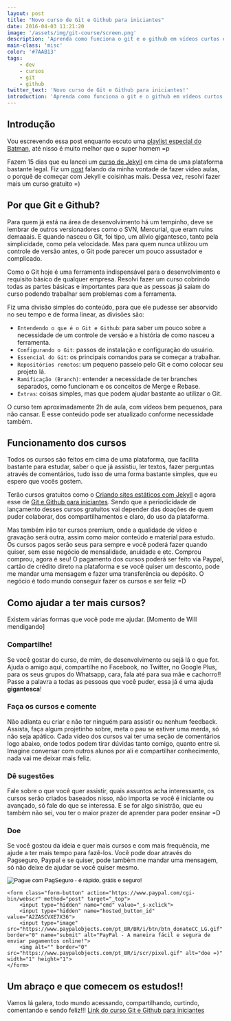 ```yaml
---
layout: post
title: "Novo curso de Git e Github para iniciantes"
date: 2016-04-03 11:21:20
image: '/assets/img/git-course/screen.png'
description: 'Aprenda como funciona o git e o github em vídeos curtos e práticos.'
main-class: 'misc'
color: '#7AAB13'
tags:
    - dev
    - cursos
    - git
    - github
twitter_text: 'Novo curso de Git e Github para iniciantes!'
introduction: 'Aprenda como funciona o git e o github em vídeos curtos e práticos.'
---
```


## Introdução

Vou escrevendo essa post enquanto escuto uma [playlist especial do Batman](https://open.spotify.com/user/spotifybrazilian/playlist/5jcu1LG141GiVpKuZVOTzn), até nisso é muito melhor que o super homem =p

Fazem 15 dias que eu lancei um [curso de Jekyll](http://willianjusten.teachable.com/courses/criando-sites-estaticos-com-jekyll) em cima de uma plataforma bastante legal. Fiz um [post](http://willianjusten.com.br/um-novo-projeto-um-novo-desafio/) falando da minha vontade de fazer vídeo aulas, o porquê de começar com Jekyll e coisinhas mais. Dessa vez, resolvi fazer mais um curso gratuito =)

## Por que Git e Github?

Para quem já está na área de desenvolvimento há um tempinho, deve se lembrar de outros versionadores como o SVN, Mercurial, que eram ruins demaaais. E quando nasceu o Git, foi tipo, um alívio gigantesco, tanto pela simplicidade, como pela velocidade. Mas para quem nunca utilizou um controle de versão antes, o Git pode parecer um pouco assustador e complicado.

Como o Git hoje é uma ferramenta indispensável para o desenvolvimento e requisito básico de qualquer empresa. Resolvi fazer um curso cobrindo todas as partes básicas e importantes para que as pessoas já saiam do curso podendo trabalhar sem problemas com a ferramenta.

Fiz uma divisão simples do conteúdo, para que ele pudesse ser absorvido no seu tempo e de forma linear, as divisões são:

- `Entendendo o que é o Git e Github`: para saber um pouco sobre a necessidade de um controle de versão e a história de como nasceu a ferramenta.
- `Configurando o Git`: passos de instalação e configuração do usuário.
- `Essencial do Git`: os principais comandos para se começar a trabalhar.
- `Repositórios remotos`: um pequeno passeio pelo Git e como colocar seu projeto lá.
- `Ramificação (Branch)`: entender a necessidade de ter branches separados, como funcionam e os conceitos de Merge e Rebase.
- `Extras`: coisas simples, mas que podem ajudar bastante ao utilizar o Git.

O curso tem aproximadamente 2h de aula, com vídeos bem pequenos, para não cansar. E esse conteúdo pode ser atualizado conforme necessidade também.

## Funcionamento dos cursos

Todos os cursos são feitos em cima de uma plataforma, que facilita bastante para estudar, saber o que já assistiu, ler textos, fazer perguntas através de comentários, tudo isso de uma forma bastante simples, que eu espero que vocês gostem.

Terão cursos gratuitos como o [Criando sites estáticos com Jekyll](http://willianjusten.teachable.com/courses/criando-sites-estaticos-com-jekyll) e agora esse de [Git e Github para iniciantes](http://willianjusten.teachable.com/courses/git-e-github-para-iniciantes/). Sendo que a periodicidade de lançamento desses cursos gratuitos vai depender das doações de quem puder colaborar, dos compartilhamentos e claro, do uso da plataforma.

Mas também irão ter cursos premium, onde a qualidade de vídeo e gravação será outra, assim como maior conteúdo e material para estudo. Os cursos pagos serão seus para sempre e você poderá fazer quando quiser, sem esse negócio de mensalidade, anuidade e etc. Comprou comprou, agora é seu! O pagamento dos cursos poderá ser feito via Paypal, cartão de crédito direto na plataforma e se você quiser um desconto, pode me mandar uma mensagem e fazer uma transferência ou depósito. O negócio é todo mundo conseguir fazer os cursos e ser feliz =D

## Como ajudar a ter mais cursos?

Existem várias formas que você pode me ajudar. [Momento de Will mendigando]

### Compartilhe!

Se você gostar do curso, de mim, de desenvolvimento ou sejá lá o que for. Ajuda o amigo aqui, compartilhe no Facebook, no Twitter, no Google Plus, para os seus grupos do Whatsapp, cara, fala até para sua mãe e cachorro!! Passe a palavra a todas as pessoas que você puder, essa já é uma ajuda **gigantesca**!

### Faça os cursos e comente

Não adianta eu criar e não ter ninguém para assistir ou nenhum feedback. Assista, faça algum projetinho sobre, meta o pau se estiver uma merda, só não seja apático. Cada vídeo dos cursos vai ter uma seção de comentários logo abaixo, onde todos podem tirar dúvidas tanto comigo, quanto entre si. Imagine conversar com outros alunos por ali e compartilhar conhecimento, nada vai me deixar mais feliz.

### Dê sugestões

Fale sobre o que você quer assistir, quais assuntos acha interessante, os cursos serão criados baseados nisso, não importa se você é iniciante ou avançado, só fale do que se interessa. E se for algo sinistrão, que eu também não sei, vou ter o maior prazer de aprender para poder ensinar =D

### Doe

Se você gostou da ideia e quer mais cursos e com mais frequência, me ajude a ter mais tempo para fazê-los. Você pode doar através do Pagseguro, Paypal e se quiser, pode também me mandar uma mensagem, só não deixe de ajudar se você quiser mesmo.

<div class="container-donation">
    <form class="form-button" action="https://pagseguro.uol.com.br/checkout/v2/donation.html" method="post">
        <input type="hidden" name="currency" value="BRL">
        <input type="hidden" name="receiverEmail" value="willianjustenqui@gmail.com">
        <input type="image" src="https://stc.pagseguro.uol.com.br/public/img/botoes/doacoes/209x48-doar-assina.gif" name="submit" alt="Pague com PagSeguro - é rápido, grátis e seguro!">
    </form>

    <form class="form-button" action="https://www.paypal.com/cgi-bin/webscr" method="post" target="_top">
        <input type="hidden" name="cmd" value="_s-xclick">
        <input type="hidden" name="hosted_button_id" value="A2ZASCVXE7X36">
        <input type="image" src="https://www.paypalobjects.com/pt_BR/BR/i/btn/btn_donateCC_LG.gif" border="0" name="submit" alt="PayPal - A maneira fácil e segura de enviar pagamentos online!">
        <img alt="" border="0" src="https://www.paypalobjects.com/pt_BR/i/scr/pixel.gif" alt="doe =)" width="1" height="1">
    </form>
</div>

## Um abraço e que comecem os estudos!!

Vamos lá galera, todo mundo acessando, compartilhando, curtindo, comentando e sendo feliz!!!
[Link do curso Git e Github para iniciantes](http://willianjusten.teachable.com/courses/git-e-github-para-iniciantes/)
